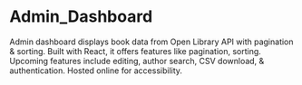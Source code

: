 # Admin_Dashboard
 Admin dashboard displays book data from Open Library API with pagination &amp; sorting. Built with React, it offers features like pagination, sorting. Upcoming features include editing, author search, CSV download, &amp; authentication. Hosted online for accessibility.
